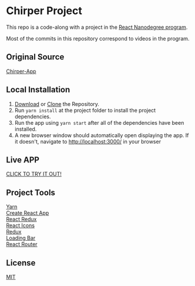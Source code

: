 # Chirper Project

This repo is a code-along with a project in the [React Nanodegree program](https://www.udacity.com/course/react-nanodegree--nd019).

Most of the commits in this repository correspond to videos in the program.

## Original Source

[Chirper-App](https://github.com/udacity/reactnd-chirper-app)

## Local Installation

1. [Download](https://github.com/nybragaramos/chirper-app/archive/master.zip) or [Clone](https://github.com/nybragaramos/chirper-app.git) the Repository.
2. Run `yarn install` at the project folder to install the project dependencies.
3. Run the app using `yarn start` after all of the dependencies have been installed.
4. A new browser window should automatically open displaying the app. If it doesn't, navigate to [http://localhost:3000/](http://localhost:3000/) in your browser

## Live APP

[CLICK TO TRY IT OUT!](https://nybragaramos.github.io/chirper-app/)

## Project Tools
[Yarn](https://yarnpkg.com/)<br />
[Create React App](https://github.com/facebook/create-react-app)<br />
[React Redux](https://redux.js.org/basics/usage-with-react)<br />
[React Icons](https://react-icons.netlify.com/#/)<br />
[Redux](https://redux.js.org/)<br />
[Loading Bar](https://www.npmjs.com/package/react-redux-loading)<br />
[React Router](https://reacttraining.com/react-router/)<br />

## License

[MIT](https://github.com/nybragaramos/chirper-app/blob/master/LICENSE.md)
